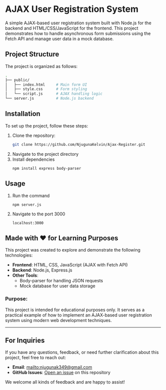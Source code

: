 # AJAX User Registration System

A simple AJAX-based user registration system built with Node.js for the backend and HTML/CSS/JavaScript for the frontend. This project demonstrates how to handle asynchronous form submissions using the Fetch API and manage user data in a mock database.


## Project Structure

The project is organized as follows:

```sh
.
├── public/
│   ├── index.html     # Main form UI
│   ├── style.css      # Form styling
│   └── script.js      # AJAX handling logic
└── server.js          # Node.js backend
```

## Installation

To set up the project, follow these steps:

1. Clone the repository:
   ```bash
   git clone https://github.com/NjugunaKelvin/Ajax-Register.git
   ```
2. Navigate to the project directory
3. Install dependencies
   ```
   npm install express body-parser
   ```

## Usage
1. Run the command
   ```
   npm server.js
   ```
2. Navigate to the port 3000
   ```
   localhost:3000
   ```

## Made with ❤️ for Learning Purposes

This project was created to explore and demonstrate the following technologies:

- **Frontend**: HTML, CSS, JavaScript (AJAX with Fetch API)
- **Backend**: Node.js, Express.js
- **Other Tools**: 
  - Body-parser for handling JSON requests
  - Mock database for user data storage

### Purpose:
This project is intended for educational purposes only. It serves as a practical example of how to implement an AJAX-based user registration system using modern web development techniques.

---

## For Inquiries

If you have any questions, feedback, or need further clarification about this project, feel free to reach out:

- **Email**: [mailto:njugunak349@gmail.com](mailto:njugunak349@gmail.com)
- **GitHub Issues**: [Open an issue](https://github.com/NjugunaKelvin/Ajax-Register/issues) on this repository

We welcome all kinds of feedback and are happy to assist! 



